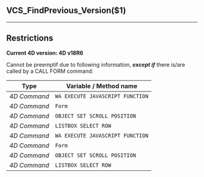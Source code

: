 ﻿## VCS_FindPrevious_Version($1)---## Restrictions**Current 4D version: 4D v18R6**Cannot be preemptif due to following information, ***except if*** there is/are called by a CALL FORM command:|Type|Variable / Method name||------|------||*4D Command*|`WA EXECUTE JAVASCRIPT FUNCTION`||*4D Command*|`Form`||*4D Command*|`OBJECT SET SCROLL POSITION`||*4D Command*|`LISTBOX SELECT ROW`||*4D Command*|`WA EXECUTE JAVASCRIPT FUNCTION`||*4D Command*|`Form`||*4D Command*|`OBJECT SET SCROLL POSITION`||*4D Command*|`LISTBOX SELECT ROW`|